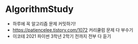 # AlgorithmStudy
- 하루에 꼭 알고리즘 문제 커밋하기!
- https://patiencelee.tistory.com/1072 커리큘럼 문제 다 부수기
- 이코테 2021 파이썬 3학년 2학기 전까지 전부 다 듣기
